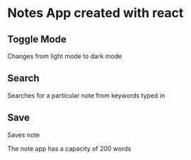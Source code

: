# Notes App created with react

## Toggle Mode

Changes from light mode to dark mode

## Search

Searches for a particular note from keywords typed in

## Save

Saves note

The note app has a capacity of 200 words
